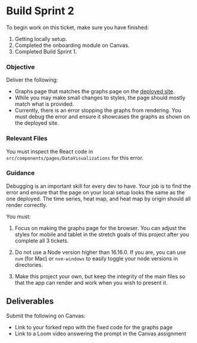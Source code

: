 # Build Sprint 2

To begin work on this ticket, make sure you have finished: 
1. Getting locally setup. 
2. Completed the onboarding module on Canvas. 
3. Completed Build Sprint 1. 

### Objective

Deliver the following: 

- Graphs page that matches the graphs page on the [deployed site](https://asylum-rg-fe.vercel.app/graphs). 
- While you may make small changes to styles, the page should mostly match what is provided. 
- Currently, there is an error stopping the graphs from rendering. You must debug the error and ensure it showcases the graphs as shown on the deployed site. 

### Relevant Files

You must inspect the React code in `src/components/pages/DataVisualizations` for this error. 

### Guidance

Debugging is an important skill for every dev to have. Your job is to find the error and ensure that the page on your local setup looks the same as the one deployed. The time series, heat map, and heat map by origin should all render correctly. 

You must: 

1. Focus on making the graphs page for the browser. You can adjust the styles for mobile and tablet in the stretch goals of this project after you complete all 3 tickets.

2. Do not use a Node version higher than 16.16.0. If you are, you can use `nvm` (for Mac) or `nvm-windows` to easily toggle your node versions in directories. 

3. Make this project your own, but keep the integrity of the main files so that the app can render and work when you wish to present it. 

## Deliverables 

Submit the following on Canvas: 

- Link to your forked repo with the fixed code for the graphs page
- Link to a Loom video answering the prompt in the Canvas assignment

